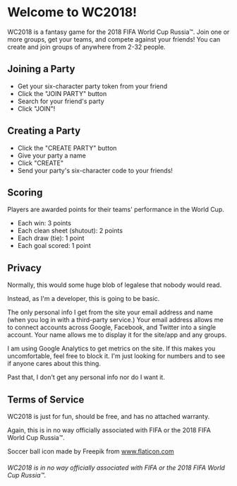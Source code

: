 # Welcome to WC2018!

WC2018 is a fantasy game for the 2018 FIFA World Cup Russia™.
Join one or more groups, get your teams, and compete against your friends!
You can create and join groups of anywhere from 2-32 people.

## Joining a Party
* Get your six-character party token from your friend
* Click the "JOIN PARTY" button
* Search for your friend's party
* Click "JOIN"!

## Creating a Party
* Click the "CREATE PARTY" button
* Give your party a name
* Click "CREATE"
* Send your party's six-character code to your friends!

## Scoring
Players are awarded points for their teams' performance in the World Cup.
* Each win: 3 points
* Each clean sheet (shutout): 2 points
* Each draw (tie): 1 point
* Each goal scored: 1 point

## Privacy
Normally, this would some huge blob of legalese that nobody would read.

Instead, as I'm a developer, this is going to be basic.

The only personal info I get from the site your email address and name (when you log in with a third-party service.)
Your email address allows me to connect accounts across Google, Facebook, and Twitter into a single account.
Your name allows me to display it for the site/app and any groups.

I am using Google Analytics to get metrics on the site.  If this makes you uncomfortable, feel free to block it.
I'm just looking for numbers and to see if anyone cares about this thing.

Past that, I don't get any personal info nor do I want it.

## Terms of Service
WC2018 is just for fun, should be free, and has no attached warranty.

Again, this is in no way officially associated with FIFA or the 2018 FIFA World Cup Russia™.

Soccer ball icon made by Freepik from www.flaticon.com

###### WC2018 is in no way officially associated with FIFA or the 2018 FIFA World Cup Russia™.